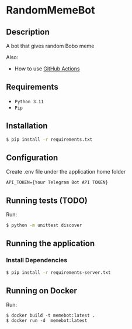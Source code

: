 # RandomMemeBot

## Description

A bot that gives random Bobo meme

Also:

 * How to use [GitHub Actions](https://github.com/features/actions)


## Requirements

 * `Python 3.11`
 * `Pip`


## Installation


```sh
$ pip install -r requirements.txt
```

## Configuration

Create .env file under the application home folder

```
API_TOKEN={Your Telegram Bot API TOKEN}
```

## Running tests (TODO)

Run:

```sh
$ python -m unittest discover
```

## Running the application

### Install Dependencies

```sh
$ pip install -r requirements-server.txt
```


## Running on Docker

Run:

```
$ docker build -t memebot:latest .
$ docker run -d  memebot:latest
```
